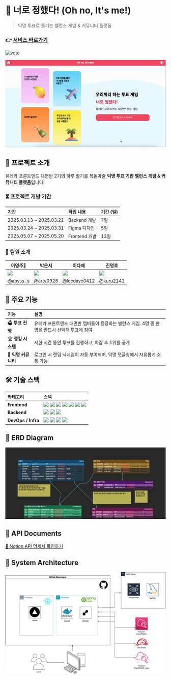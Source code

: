 # 👊 너로 정했다! (Oh no, It's me!)

> 익명 투표로 즐기는 밸런스 게임 & 커뮤니티 플랫폼

### 👉 [서비스 바로가기](https://oh-no-its-me.vercel.app/)

![vote](https://github.com/user-attachments/assets/f0f9dd3a-958e-43f2-922f-a5b945f37853)

![main](public/readme/main.gif)

## 🚀 프로젝트 소개

유레카 프론트엔드 대면반 2기의 하루 활기를 복돋아줄 **익명 투표 기반 밸런스 게임 & 커뮤니티 플랫폼**입니다.

### ⏳ 프로젝트 개발 기간

| 기간                    | 작업 내용     | 기간 (일) |
| :---------------------- | :------------ | :-------- |
| 2025.03.13 ~ 2025.03.21 | Backend 개발  | 7일       |
| 2025.03.24 ~ 2025.03.31 | Figma 디자인  | 5일       |
| 2025.05.07 ~ 2025.05.20 | Frontend 개발 | 13일      |

### 👥 팀원 소개

| 이영주👑                                                                    | 박은서                                                                      | 이다예                                                                       | 진영호                                                                       |
| --------------------------------------------------------------------------- | --------------------------------------------------------------------------- | ---------------------------------------------------------------------------- | ---------------------------------------------------------------------------- |
| <img src="https://avatars.githubusercontent.com/u/77565980?v=4" width="96"> | <img src="https://avatars.githubusercontent.com/u/88071251?v=4" width="96"> | <img src="https://avatars.githubusercontent.com/u/138192341?v=4" width="96"> | <img src="https://avatars.githubusercontent.com/u/149752689?v=4" width="96"> |
| [@abyss-s](https://github.com/abyss-s)                                      | [@arty0928](https://github.com/arty0928)                                    | [@leedaye0412](https://github.com/leedaye0412)                               | [@kuru2141](https://github.com/kuru2141)                                     |

## 🌟 주요 기능

| 기능                 | 설명                                                                                             |
| :------------------- | :----------------------------------------------------------------------------------------------- |
| 🗳 **투표 진행**      | 유레카 프론트엔드 대면반 멤버들이 등장하는 밸런스 게임. 4명 중 한 명을 반드시 선택해 투표에 참여 |
| 🏆 **랭킹 시스템**   | 제한 시간 동안 투표를 진행하고, 마감 후 1위를 공개                                               |
| 💬 **익명 커뮤니티** | 로그인 시 랜덤 닉네임이 자동 부여되며, 익명 댓글창에서 자유롭게 소통 가능                        |

## 🛠️ 기술 스택

| 카테고리           | 스택                                                                                                                                                                                                                                                                                                                                                                                                                                                                                                                                                                                                                                                                                                                                                                                             |
| :----------------- | :----------------------------------------------------------------------------------------------------------------------------------------------------------------------------------------------------------------------------------------------------------------------------------------------------------------------------------------------------------------------------------------------------------------------------------------------------------------------------------------------------------------------------------------------------------------------------------------------------------------------------------------------------------------------------------------------------------------------------------------------------------------------------------------------- |
| **Frontend**       | <img src="https://img.shields.io/badge/React-61DAFB.svg?&style=flat-square&logo=React&logoColor=white"/> <img src="https://img.shields.io/badge/Vite-646CFF.svg?&style=flat-square&logo=Vite&logoColor=white"/> <img src="https://img.shields.io/badge/TailwindCSS-06B6D4.svg?&style=flat-square&logo=TailwindCSS&logoColor=white"/> <img src="https://img.shields.io/badge/React_Router-CA4245.svg?&style=flat-square&logo=React-Router&logoColor=white"/> <img src="https://img.shields.io/badge/Axios-5A29E4.svg?&style=flat-square&logo=Axios&logoColor=white"/> <img src="https://img.shields.io/badge/TypeScript-3178C6.svg?&style=flat-square&logo=TypeScript&logoColor=white"/> <img src="https://img.shields.io/badge/Redux-764ABC.svg?&style=flat-square&logo=Redux&logoColor=white"/> |
| **Backend**        | <img src="https://img.shields.io/badge/Spring_Boot-6DB33F.svg?&style=flat-square&logo=Spring&logoColor=white"/> <img src="https://img.shields.io/badge/MySQL-4479A1.svg?&style=flat-square&logo=MySQL&logoColor=white"/> <img src="https://img.shields.io/badge/MyBatis-2E4E4E.svg?&style=flat-square&logo=MyBatis&logoColor=white"/>                                                                                                                                                                                                                                                                                                                                                                                                                                                            |
| **DevOps / Infra** | <img src="https://img.shields.io/badge/AWS-232F3E.svg?&style=flat-square&logo=Amazon-AWS&logoColor=white"/> <img src="https://img.shields.io/badge/RDS-527FFF.svg?&style=flat-square&logo=Amazon-RDS&logoColor=white"/> <img src="https://img.shields.io/badge/Docker-2496ED.svg?&style=flat-square&logo=Docker&logoColor=white"/> <img src="https://img.shields.io/badge/Render-46E3B7.svg?&style=flat-square&logo=Render&logoColor=white"/>                                                                                                                                                                                                                                                                                                                                                    |

## 📌 ERD Diagram

![ERD 다이어그램](public/readme/erd.png)

## 📑 API Documents

[🔗 Notion API 명세서 확인하기](https://lowly-brian-a99.notion.site/1af64f2ada64805da616db17bceb4efe?v=1af64f2ada64813ba8ac000c12b30f1f)

## 📂 System Architecture

![시스템 아키텍처](public/readme/structure.png)
